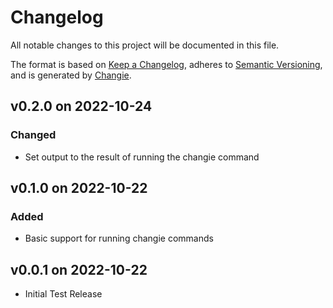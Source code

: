 # Changelog
All notable changes to this project will be documented in this file.

The format is based on [Keep a Changelog](https://keepachangelog.com/en/1.0.0/),
adheres to [Semantic Versioning](https://semver.org/spec/v2.0.0.html),
and is generated by [Changie](https://github.com/miniscruff/changie).

## v0.2.0 on 2022-10-24

### Changed

* Set output to the result of running the changie command

## v0.1.0 on 2022-10-22

### Added

* Basic support for running changie commands

## v0.0.1 on 2022-10-22

* Initial Test Release

